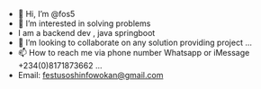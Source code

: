 - 👋 Hi, I’m @fos5
- 👀 I’m interested in solving problems 
-  I am a backend dev , java springboot
- 💞️ I’m looking to collaborate on any solution providing project ...
- 📫 How to reach me via phone number Whatsapp or iMessage +234(0)8171873662 ...
-  Email: festusoshinfowokan@gmail.com

<!---
fos5/fos5 is a ✨ special ✨ repository because its `README.md` (this file) appears on your GitHub profile.
You can click the Preview link to take a look at your changes.
--->
